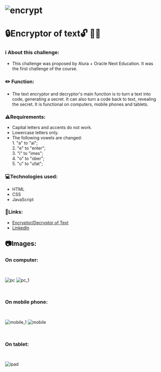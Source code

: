 # ![encrypt](https://user-images.githubusercontent.com/103202544/168692372-7d86f8cf-f67b-4582-b1f0-d373a4a7f22d.png)
# 🔒**Encryptor of text**🔓 👩‍💻

### ℹ️ About this challenge:

* This challenge was proposed by Alura + Oracle Next Education. It was the first challenge of the course.

### ✏️ Function:

* The text encryptor and decryptor's main function is to turn a text into code, generating a secret. It can also turn a code back to text, revealing the secret. It is functional on computers, mobile phones and tablets.

### ⚠️Requirements:

* Capital letters and accents do not work.
* Lowercase letters only.
* The following vowels are changed: <br>
      1. "a" to "ai"; <br>
      2. "e" to "enter"; <br>
      3. "i" to "imes"; <br>
      4. "o" to "ober"; <br>
      5. "u" to "ufat"; <br>

### 💻Technologies used:

* HTML
* CSS
* JavaScript

### 🔗Links: 

* <a href="https://qbrubs.github.io/encrypt_decrypt_text/">Encryptor/Decryptor of Text</a>
* <a href="https://linkedin.com/in/qbrubs/">LinkedIn</a>
    
## 📷Images:

### On computer: 
<br>

![pc](https://user-images.githubusercontent.com/103202544/168694157-c98a69ed-7e10-45ac-9483-cecd9c8c9524.png)
![pc_1](https://user-images.githubusercontent.com/103202544/168694171-0c70d784-ee01-4316-b5eb-555e9746a92a.png)

<br>

### On mobile phone:

<br>

![mobile_1](https://user-images.githubusercontent.com/103202544/168694191-5dbfbd84-e9e0-4a90-9532-dfa06e6a6cb3.png)
![mobile](https://user-images.githubusercontent.com/103202544/168694211-39464a20-d144-47ab-9c96-5ac12dc85954.png)

<br>

### On tablet:

<br>

![ipad](https://user-images.githubusercontent.com/103202544/168694219-342da74b-489b-4c9b-83d6-c9e056d84e87.png)
